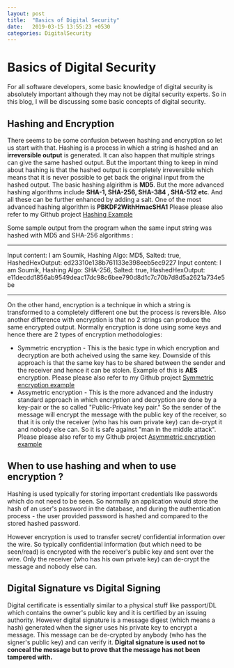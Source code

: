 ```yaml
---
layout: post
title:  "Basics of Digital Security"
date:   2019-03-15 13:55:23 +0530
categories: DigitalSecurity
---
```


# Basics of Digital Security
For all software developers, some basic knowledge of digital security is absolutely important although they may not be digital security experts. So in this blog, I will be discussing some basic concepts of digital security. 

## Hashing and Encryption 
There seems to be some confusion between hashing and encryption so let us start with that.
Hashing is a process in which a string is hashed and an __irreversible output__ is generated. It can also happen that multiple strings can give the same hashed output. But the important thing to keep in mind about hashing is that the hashed output is completely irreversible which means that it is never possible to get back the original input from the hashed output.
The basic hashing algirithm is __MD5__. But the more advanced hashing algorithms include __SHA-1, SHA-256, SHA-384 , SHA-512 etc__. And all these can be further enhanced by adding a salt.
One of the most advanced hashing algorithm is __PBKDF2WithHmacSHA1__
Please please also refer to my Github project [Hashing Example](https://github.com/msoumik78/DigitalSecurityExamples/blob/master/src/main/java/hashing/HashingDemonstrations.java)

Some sample output from the program when the same input string was hashed with MD5 and SHA-256 algorithms :
**********************************************************************************************************************
Input content: I am Soumik, Hashing Algo: MD5, Salted: true, HashedHexOutput: ed23310e138b761133e398eeb5ec9227
Input content: I am Soumik, Hashing Algo: SHA-256, Salted: true, HashedHexOutput: e11decdd1856ab9549deac17dc98c6bee790d8d1c7c70b7d8d5a2621a734e5be
**********************************************************************************************************************

On the other hand, encryption is a technique in which a string is transformed to a completely different one but the process is reversible. Also another difference with encryption is that no 2 strings can produce the same encrypted output.
Normally encryption is done using some keys and hence there are 2 types of encryption methodologies:
* Symmetric encryption - This is the basic type in which encryption and decryption are both acheived using the same key. Downside of this approach is that the same key has to be shared between the sender and the receiver and hence it can be stolen. Example of this is __AES__ encryption. 
Please please also refer to my Github project [Symmetric encryption example](https://github.com/msoumik78/DigitalSecurityExamples/blob/master/src/main/java/encryption/SymmetricEncryptionDemonstration.java)
* Assymetric encryption - This is the more advanced and the industry standard approach in which encryption and decryption are done by a key-pair or the so called "Public-Private key pair." So the sender of the message will encrypt the message with the public key of the receiver, so that it is only the receiver (who has his own private key) can de-crypt it and nobody else can.
So it is safe against "man in the middle attack".
Please please also refer to my Github project [Asymmetric encryption example](https://github.com/msoumik78/DigitalSecurityExamples/blob/master/src/main/java/encryption/AsymmetricEncryptionDemonstration.java)

## When to use hashing and when to use encryption ?
Hashing is used typically for storing important credentials like passwords which do not need to be seen. So normally an application would store the hash of an user's password in the database, and during the authentication process - the user provided password is hashed and compared to the stored hashed password.

However encryption is used to transfer secret/ confidential information over the wire. So typically confidential information (but which need to be seen/read) is encrypted with the receiver's public
key and sent over the wire. Only the receiver (who has his own private key) can de-crypt the message and nobody else can.

## Digital Signature vs Digital Signing
Digital certificate is essentially similar to a physical stuff like passport/DL which contains the owner's public key and it is certified by an issuing authority.
However digital signature is a message digest (which means a hash) generated when the signer uses his private key to encrypt a message. This message can be de-crypted by anybody (who has the signer's public key) and can verify it.
__Digital signature is used not to conceal the message but to prove that the message has not been tampered with.__
